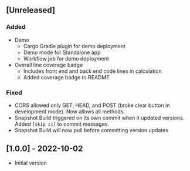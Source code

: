 
## [Unreleased]
### Added
* Demo
  * Cargo Gradle plugin for demo deployment
  * Demo mode for Standalone app
  * Workflow job for demo deployment
* Overall line coverage badge
  * Includes front end and back end code lines in calculation
  * Added coverage badge to README

### Fixed
* CORS allowed only GET, HEAD, and POST (broke clear button in development mode). Now allows all methods.
* Snapshot Build triggered on its own commit when it updated versions. Added `[skip ci]` to commit messages.
* Snapshot Build will now pull before committing version updates

## [1.0.0] - 2022-10-02
* Initial version
